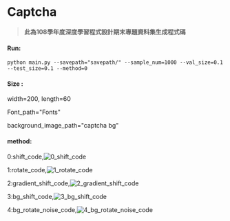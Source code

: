# Captcha 



>  **此為108學年度深度學習程式設計期末專題資料集生成程式碼**



#### Run:

```
python main.py --savepath="savepath/" --sample_num=1000 --val_size=0.1 --test_size=0.1 --method=0
```



#### Size :

width=200, length=60

Font_path="Fonts"

background_image_path="captcha bg"



#### method:

0:shift_code,![0_shift_code](C:\Users\changhao\Documents\GitHub\Captcha\example_img\0_shift_code.jpg)

1:rotate_code,![1_rotate_code](C:\Users\changhao\Documents\GitHub\Captcha\example_img\1_rotate_code.jpg)

2:gradient_shift_code,![2_gradient_shift_code](C:\Users\changhao\Documents\GitHub\Captcha\example_img\2_gradient_shift_code.jpg)

3:bg_shift_code,![3_bg_shift_code](C:\Users\changhao\Documents\GitHub\Captcha\example_img\3_bg_shift_code.jpg)

4:bg_rotate_noise_code,![4_bg_rotate_noise_code](C:\Users\changhao\Documents\GitHub\Captcha\example_img\4_bg_rotate_noise_code.jpg)

